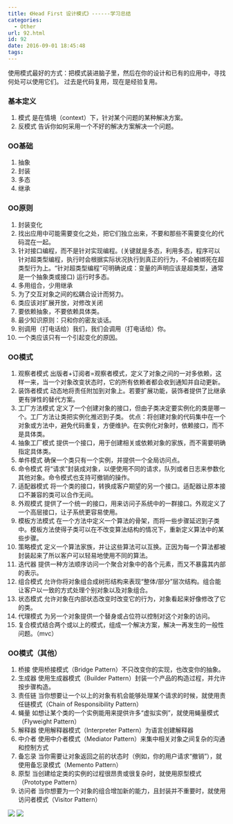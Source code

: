 ```yaml
---
title: 《Head First 设计模式》------学习总结
categories:
  - Other
url: 92.html
id: 92
date: 2016-09-01 18:45:48
tags:
---
```


使用模式最好的方式：把模式装进脑子里，然后在你的设计和已有的应用中，寻找何处可以使用它们。 过去是代码复用，现在是经验复用。

### 基本定义

1.  模式 是在情境（context）下，针对某个问题的某种解决方案。
2.  反模式 告诉你如何采用一个不好的解决方案解决一个问题。

### OO基础

1.  抽象
2.  封装
3.  多态
4.  继承

### OO原则

1.  封装变化
2.  找出应用中可能需要变化之处，把它们独立出来，不要和那些不需要变化的代码混在一起。
3.  针对接口编程，而不是针对实现编程。(关键就是多态，利用多态，程序可以针对超类型编程，执行时会根据实际状况执行到真正的行为，不会被绑死在超类型行为上。“针对超类型编程”可明确说成：变量的声明应该是超类型，通常是一个抽象类或接口) 运行时多态。
4.  多用组合，少用继承
5.  为了交互对象之间的松耦合设计而努力。
6.  类应该对扩展开放，对修改关闭
7.  要依赖抽象，不要依赖具体类。
8.  最少知识原则：只和你的密友谈话。
9.  别调用（打电话给）我们，我们会调用（打电话给）你。
10.  一个类应该只有一个引起变化的原因。

### OO模式

1.  观察者模式 出版者+订阅者=观察者模式，定义了对象之间的一对多依赖，这样一来，当一个对象改变状态时，它的所有依赖者都会收到通知并自动更新。
2.  装饰者模式 动态地将责任附加到对象上。若要扩展功能，装饰者提供了比继承更有弹性的替代方案。
3.  工厂方法模式 定义了一个创建对象的接口，但由子类决定要实例化的类是哪一个。工厂方法让类把实例化推迟到子类。 优点：将创建对象的代码集中在一个对象或方法中，避免代码重复，方便维护。在实例化对象时，依赖接口，而不是具体类。
4.  抽象工厂模式 提供一个接口，用于创建相关或依赖对象的家族，而不需要明确指定具体类。
5.  单件模式 确保一个类只有一个实例，并提供一个全局访问点。
6.  命令模式 将“请求”封装成对象，以便使用不同的请求，队列或者日志来参数化其他对象。命令模式也支持可撤销的操作。
7.  适配器模式 将一个类的接口，转换成客户期望的另一个接口。适配器让原本接口不兼容的类可以合作无间。
8.  外观模式 提供了一个统一的接口，用来访问子系统中的一群接口。外观定义了一个高层接口，让子系统更容易使用。
9.  模板方法模式 在一个方法中定义一个算法的骨架，而将一些步骤延迟到子类中。模板方法使得子类可以在不改变算法结构的情况下，重新定义算法中的某些步骤。
10.  策略模式 定义一个算法家族，并让这些算法可以互换。正因为每一个算法都被封装起来了所以客户可以轻易地使用不同的算法。
11.  迭代器 提供一种方法顺序访问一个聚合对象中的各个元素，而又不暴露其内部的表示。
12.  组合模式 允许你将对象组合成树形结构来表现“整体/部分”层次结构。组合能让客户以一致的方式处理个别对象以及对象组合。
13.  状态模式 允许对象在内部状态改变时改变它的行为，对象看起来好像修改了它的类。
14.  代理模式 为另一个对象提供一个替身或占位符以控制对这个对象的访问。
15.  复合模式结合两个或以上的模式，组成一个解决方案，解决一再发生的一般性问题。（mvc）

### OO模式（其他）

1.  桥接 使用桥接模式（Bridge Pattern）不只改变你的实现，也改变你的抽象。
2.  生成器 使用生成器模式（Builder Pattern）封装一个产品的构造过程，并允许按步骤构造。
3.  责任链 当你想要让一个以上的对象有机会能够处理某个请求的时候，就使用责任链模式（Chain of Responsibility Pattern）
4.  蝇量 如想让某个类的一个实例能用来提供许多“虚拟实例”，就使用蝇量模式（Flyweight Pattern）
5.  解释器 使用解释器模式（Interpreter Pattern）为语言创建解释器
6.  中介者 使用中介者模式（Mediator Pattern）来集中相关对象之间复杂的沟通和控制方式
7.  备忘录 当你需要让对象返回之前的状态时（例如，你的用户请求“撤销”），就使用备忘录模式（Memento Pattern）
8.  原型 当创建给定类的实例的过程很昂贵或很复杂时，就使用原型模式（Prototype Pattern）
9.  访问者 当你想要为一个对象的组合增加新的能力，且封装并不重要时，就使用访问者模式（Visitor Pattern）

![](http://www.le-more.com/wp-content/uploads/2016/09/pattern_11_proxy.png) ![](http://www.le-more.com/wp-content/uploads/2016/09/pattern_06_command.png)